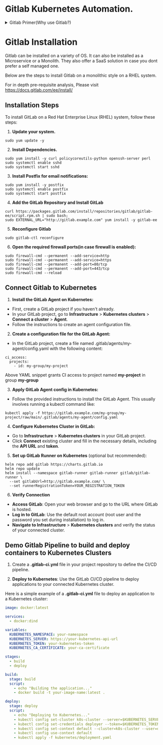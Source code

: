 # Gitlab Kubernetes Automation.

<details>

<summary>Gitlab Primer(Why use Gitlab?)</summary>

# What is Gitlab?

GitLab is a web-based DevOps lifecycle tool that provides a Git repository manager, wiki, issue tracking, and continuous integration/continuous deployment (CI/CD) pipeline features, using an open-source license. Here are the main aspects that set GitLab apart from other CI/CD solutions:

## Key Features of GitLab
1. **Complete DevOps Platform**: GitLab offers a full DevOps platform delivered as a single application, providing all the necessary tools for the entire software development lifecycle, from planning to monitoring.

2. **Integrated Source Control**: GitLab integrates Git repository management, enabling efficient code collaboration, version control, and project management.

3. **CI/CD Capabilities**: GitLab CI/CD allows you to automate the building, testing, and deploying of your code with its robust pipeline configuration, using a .gitlab-ci.yml file.

4. **Issue Tracking and Project Management**: GitLab includes issue tracking, project planning, and agile management tools such as milestones, boards, and burndown charts.

5. **Container Registry**: GitLab provides a built-in Docker container registry for storing and managing Docker images.

6. **Security Features**: GitLab includes various security features like code quality analysis, container scanning, dependency scanning, and dynamic application security testing (DAST).

7. **Auto DevOps**: GitLab’s Auto DevOps feature automates the software delivery process, from code commit to production deployment.

8. **Self-Managed and SaaS Options**: GitLab can be used as a self-hosted solution (GitLab Community Edition or GitLab Enterprise Edition) or as a SaaS service (GitLab.com).

## Differences from Other CI/CD Solutions
1. **All-in-One Platform**: Unlike many CI/CD solutions that specialize in a particular aspect of the DevOps lifecycle (e.g., Jenkins for CI/CD, Jira for issue tracking), GitLab offers a comprehensive suite of tools in a single application.

2. **GitLab Runner**: GitLab CI/CD uses GitLab Runner to run jobs and send the results back to GitLab, allowing for flexible and distributed builds.

3. **Native Git Integration**: GitLab's seamless integration with Git repositories eliminates the need for external version control systems and makes it easier to manage code and pipelines in one place.

4. **Open Source**: GitLab Community Edition is open source, providing transparency, community contributions, and the ability to customize and extend the platform.

5. **Security and Compliance**: GitLab integrates various security and compliance features directly into the CI/CD pipelines, enabling continuous security and compliance monitoring.

6. **Ease of Use**: GitLab's UI is designed to be user-friendly, making it easier for teams to adopt and use the platform without extensive training.

7. **Collaboration Features**: GitLab emphasizes collaboration with features like merge requests, code reviews, and real-time editing, enhancing team productivity and communication.

8. **Scalability**: GitLab is designed to scale with the needs of both small teams and large enterprises, offering features like clustering and high availability in its self-hosted options.

In summary, GitLab's all-in-one approach, integrated features, open-source nature, and focus on collaboration and security set it apart from other CI/CD solutions in the market.

</details>

# Gitlab Installation 

Gitlab can be installed on a variety of OS. It can also be installed as a Microservice or a Monolith. They also offer a SaaS solution in case you dont prefer a self managed one.

Below are the steps to install Gitlab on a monolithic style on a RHEL system.

For in depth pre-requisite analysis, Please visit https://docs.gitlab.com/ee/install/

## Installation Steps

To install GitLab on a Red Hat Enterprise Linux (RHEL) system, follow these steps:

1. **Update your system.**
```
sudo yum update -y
```
2. **Install Dependencies.**
```
sudo yum install -y curl policycoreutils-python openssh-server perl
sudo systemctl enable sshd
sudo systemctl start sshd
```
3. **Install Postfix for email notifications:**
```
sudo yum install -y postfix
sudo systemctl enable postfix
sudo systemctl start postfix
```
4. **Add the GitLab Repository and Install GitLab**
```
curl https://packages.gitlab.com/install/repositories/gitlab/gitlab-ee/script.rpm.sh | sudo bash;
sudo EXTERNAL_URL="http://gitlab.example.com" yum install -y gitlab-ee
```
5. **Reconfigure Gitlab**
```
sudo gitlab-ctl reconfigure
```
6. **Open the required firewall ports(in case firewall is enabled):**
```
sudo firewall-cmd --permanent --add-service=http
sudo firewall-cmd --permanent --add-service=https
sudo firewall-cmd --permanent --add-port=80/tcp
sudo firewall-cmd --permanent --add-port=443/tcp
sudo firewall-cmd --reload
```

## Connect Gitlab to Kubernetes
1. **Install the GitLab Agent on Kubernetes:**

- First, create a GitLab project if you haven't already.
- In your GitLab project, go to **Infrastructure** > **Kubernetes clusters** > **Connect a cluster** > **Agent**.
- Follow the instructions to create an agent configuration file.
2. **Create a configuration file for the GitLab Agent:**

- In the GitLab project, create a file named .gitlab/agents/my-agent/config.yaml with the following content:
```
ci_access:
  projects:
    - id: my-group/my-project
```
Above YAML snippet grants CI access to project named **my-project** in group **my-group** 

3. **Apply GitLab Agent config in Kubernetes:**

- Follow the provided instructions to install the GitLab Agent. This usually involves running a kubectl command like:
```
kubectl apply -f https://gitlab.example.com/my-group/my-project/raw/main/.gitlab/agents/my-agent/config.yaml
```
4. **Configure Kubernetes Cluster in GitLab:**
- Go to **Infrastructure** > **Kubernetes clusters** in your GitLab project.
- Click **Connect** existing cluster and fill in the necessary details, including the **API URL** and **token**.

5. **Set up GitLab Runner on Kubernetes** (optional but recommended):
```
helm repo add gitlab https://charts.gitlab.io
helm repo update
helm install --namespace gitlab-runner gitlab-runner gitlab/gitlab-runner \
  --set gitlabUrl=http://gitlab.example.com/ \
  --set runnerRegistrationToken=YOUR_REGISTRATION_TOKEN
```
6. **Verify Connection**
- **Access GitLab**: Open your web browser and go to the URL where GitLab is hosted.
- **Log in to GitLab**: Use the default root account (root user and the password you set during installation) to log in.
- **Navigate to Infrastructure** > **Kubernetes clusters** and verify the status of your connected cluster.

## Demo Gitlab Pipeline to build and deploy containers to Kubernetes Clusters

1. Create a **.gitlab-ci.yml** file in your project repository to define the CI/CD pipeline.

2. **Deploy to Kubernetes**: Use the GitLab CI/CD pipeline to deploy applications to your connected Kubernetes cluster.

Here is a simple example of a **.gitlab-ci.yml** file to deploy an application to a Kubernetes cluster:
```YAML
image: docker:latest

services:
  - docker:dind

variables:
  KUBERNETES_NAMESPACE: your-namespace
  KUBERNETES_SERVER: https://your-kubernetes-api-url
  KUBERNETES_TOKEN: your-kubernetes-token
  KUBERNETES_CA_CERTIFICATE: your-ca-certificate

stages:
  - build
  - deploy

build:
  stage: build
  script:
    - echo "Building the application..."
    - docker build -t your-image-name:latest .

deploy:
  stage: deploy
  script:
    - echo "Deploying to Kubernetes..."
    - kubectl config set-cluster k8s-cluster --server=$KUBERNETES_SERVER --certificate-authority=$KUBERNETES_CA_CERTIFICATE
    - kubectl config set-credentials deployer --token=$KUBERNETES_TOKEN
    - kubectl config set-context default --cluster=k8s-cluster --user=deployer --namespace=$KUBERNETES_NAMESPACE
    - kubectl config use-context default
    - kubectl apply -f kubernetes/deployment.yaml

```
